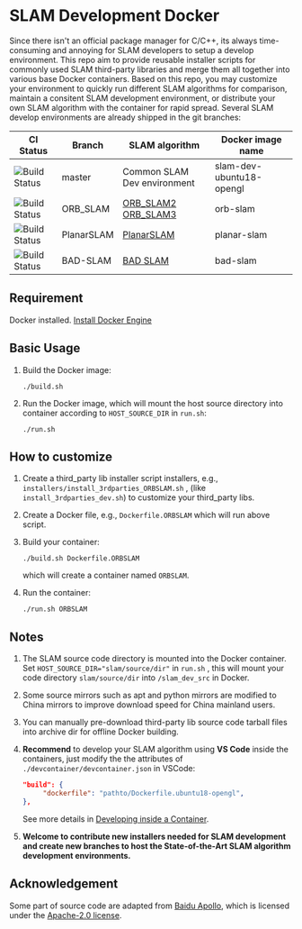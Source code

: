 # SLAM Development Docker
Since there isn't an official package manager for C/C++, its always time-consuming and annoying for SLAM developers to setup a develop environment. This repo aim to provide reusable installer scripts for commonly used SLAM third-party libraries and merge them all together into various base Docker containers. Based on this repo, you may customize your environment to quickly run different SLAM algorithms for comparison, maintain a consitent SLAM development environment, or distribute your own SLAM algorithm with the container for rapid spread. Several SLAM develop environments are already shipped in the git branches:

| CI Status                                                    | Branch     | SLAM algorithm                                               | Docker image name        |
| ------------------------------------------------------------ | ---------- | ------------------------------------------------------------ | ------------------------ |
| ![Build Status](https://github.com/sqn175/slam_dev_docker/actions/workflows/docker-image.yml/badge.svg) | master     | Common SLAM Dev environment                                  | slam-dev-ubuntu18-opengl |
| ![Build Status](https://github.com/sqn175/slam_dev_docker/actions/workflows/docker-image-orb-slam.yml/badge.svg) | ORB_SLAM   | [ORB_SLAM2](https://github.com/raulmur/ORB_SLAM2) [ORB_SLAM3](https://github.com/UZ-SLAMLab/ORB_SLAM3) | orb-slam                 |
| ![Build Status](https://github.com/sqn175/slam_dev_docker/actions/workflows/docker-image-planar-slam.yml/badge.svg) | PlanarSLAM | [PlanarSLAM](https://github.com/yanyan-li/PlanarSLAM)        | planar-slam              |
| ![Build Status](https://github.com/sqn175/slam_dev_docker/actions/workflows/docker-image-bad-slam.yml/badge.svg) | BAD-SLAM   | [BAD SLAM](https://github.com/ETH3D/badslam)                 | bad-slam                 |



## Requirement

Docker installed. [Install Docker Engine](https://docs.docker.com/engine/install/)

## Basic Usage

1. Build the Docker image:

   ```
   ./build.sh
   ```

2. Run the Docker image, which will mount the host source directory into container according to  `HOST_SOURCE_DIR` in `run.sh`:

   ```
   ./run.sh
   ```

## How to customize

1. Create a third_party lib installer script installers, e.g., `installers/install_3rdparties_ORBSLAM.sh` , (like `install_3rdparties_dev.sh`) to customize your third_party libs.

2. Create a Docker file, e.g., `Dockerfile.ORBSLAM` which will run above script.

3. Build your container:

   ```
   ./build.sh Dockerfile.ORBSLAM
   ```

   which will create a container named `ORBSLAM`.

4. Run the container:

   ```
   ./run.sh ORBSLAM
   ```

## Notes

1. The SLAM source code directory is mounted into the Docker container. Set `HOST_SOURCE_DIR="slam/source/dir"`  in `run.sh` , this will mount your code directory `slam/source/dir` into `/slam_dev_src` in Docker.

2. Some source mirrors such as apt and python mirrors are modified to China mirrors to improve download speed for China mainland users.

3. You can manually pre-download third-party lib source code tarball files into archive dir for offline Docker building.

4. **Recommend** to develop your SLAM algorithm using **VS Code** inside the containers, just modify the the attributes of `./devcontainer/devcontainer.json`  in VSCode:

   ```json
   "build": {
        "dockerfile": "pathto/Dockerfile.ubuntu18-opengl",
   },
   ```

   See more details in [Developing inside a Container](https://code.visualstudio.com/docs/remote/containers).

5. **Welcome to contribute new installers needed for SLAM development and create new branches to host the State-of-the-Art SLAM algorithm development environments.**

## Acknowledgement
Some part of source code are adapted from [Baidu Apollo](https://github.com/ApolloAuto/apollo), which is licensed under the [Apache-2.0 license](https://github.com/ApolloAuto/apollo/blob/master/LICENSE).



